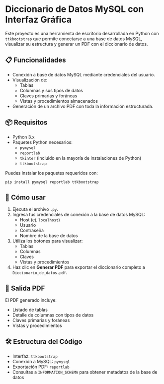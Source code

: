 # Diccionario de Datos MySQL con Interfaz Gráfica

Este proyecto es una herramienta de escritorio desarrollada en Python con `ttkbootstrap` que permite conectarse a una base de datos MySQL, visualizar su estructura y generar un PDF con el diccionario de datos.

## 📋 Funcionalidades

- Conexión a base de datos MySQL mediante credenciales del usuario.
- Visualización de:
  - Tablas
  - Columnas y sus tipos de datos
  - Claves primarias y foráneas
  - Vistas y procedimientos almacenados
- Generación de un archivo PDF con toda la información estructurada.

## 📦 Requisitos

- Python 3.x
- Paquetes Python necesarios:
  - `pymysql`
  - `reportlab`
  - `tkinter` (incluido en la mayoría de instalaciones de Python)
  - `ttkbootstrap`

Puedes instalar los paquetes requeridos con:

```bash
pip install pymysql reportlab ttkbootstrap
```

## 🚀 Cómo usar

1. Ejecuta el archivo `.py`.
2. Ingresa tus credenciales de conexión a la base de datos MySQL:
   - Host (ej. `localhost`)
   - Usuario
   - Contraseña
   - Nombre de la base de datos
3. Utiliza los botones para visualizar:
   - Tablas
   - Columnas
   - Claves
   - Vistas y procedimientos
4. Haz clic en **Generar PDF** para exportar el diccionario completo a `Diccionario_de_datos.pdf`.

## 📄 Salida PDF

El PDF generado incluye:

- Listado de tablas
- Detalle de columnas con tipos de datos
- Claves primarias y foráneas
- Vistas y procedimientos

## 🛠️ Estructura del Código

- Interfaz: `ttkbootstrap`
- Conexión a MySQL: `pymysql`
- Exportación PDF: `reportlab`
- Consultas a `INFORMATION_SCHEMA` para obtener metadatos de la base de datos
